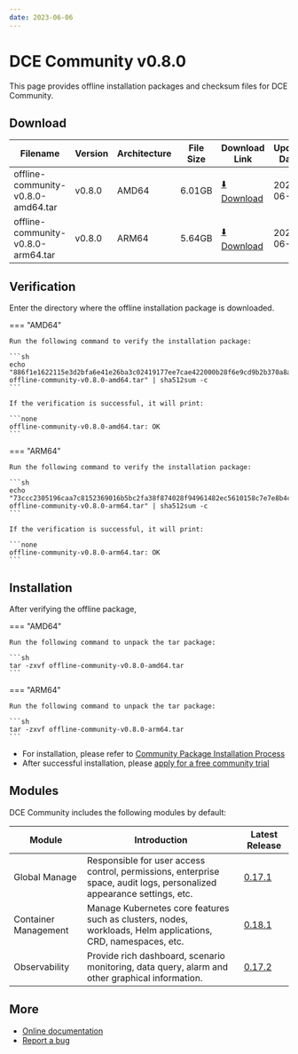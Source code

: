 ```yaml
---
date: 2023-06-06
---
```


# DCE Community v0.8.0

This page provides offline installation packages and checksum files for DCE Community.

## Download

| Filename                               | Version | Architecture | File Size | Download Link                                                                               | Update Date |
| --------------------------------------- | ------- | ------------ | --------- | ------------------------------------------------------------------------------------------- | ----------- |
| offline-community-v0.8.0-amd64.tar      | v0.8.0  | AMD64        | 6.01GB    | [:arrow_down: Download](https://qiniu-download-public.daocloud.io/DaoCloud_Enterprise/dce5/offline-community-v0.8.0-amd64.tar) | 2023-06-06 |
| offline-community-v0.8.0-arm64.tar      | v0.8.0  | ARM64        | 5.64GB    | [:arrow_down: Download](https://qiniu-download-public.daocloud.io/DaoCloud_Enterprise/dce5/offline-community-v0.8.0-arm64.tar) | 2023-06-06 |

## Verification

Enter the directory where the offline installation package is downloaded.

=== "AMD64"

    Run the following command to verify the installation package:

    ```sh
    echo "886f1e1622115e3d2bfa6e41e26ba3c02419177ee7cae422000b28f6e9cd9b2b370a8a737be90328ee1b048c02811b4b31443638960b3cd24acf9ce0b9848320  offline-community-v0.8.0-amd64.tar" | sha512sum -c
    ```

    If the verification is successful, it will print:

    ```none
    offline-community-v0.8.0-amd64.tar: OK
    ```

=== "ARM64"

    Run the following command to verify the installation package:

    ```sh
    echo "73ccc2305196caa7c8152369016b5bc2fa38f874028f94961482ec5610158c7e7e8b4c3f7a335e473a28953e5ffeff27bb6ee7d132b3b1ae8e49ddd711993c21  offline-community-v0.8.0-arm64.tar" | sha512sum -c
    ```

    If the verification is successful, it will print:

    ```none
    offline-community-v0.8.0-arm64.tar: OK
    ```

## Installation

After verifying the offline package,

=== "AMD64"

    Run the following command to unpack the tar package:

    ```sh
    tar -zxvf offline-community-v0.8.0-amd64.tar
    ```

=== "ARM64"

    Run the following command to unpack the tar package:

    ```sh
    tar -zxvf offline-community-v0.8.0-arm64.tar
    ```

- For installation, please refer to [Community Package Installation Process](../../install/community/k8s/online.md#_2)
- After successful installation, please [apply for a free community trial](../../dce/license0.md)

## Modules

DCE Community includes the following modules by default:

| Module        | Introduction                                                                 | Latest Release                                              |
| ------------- | ---------------------------------------------------------------------------- | ------------------------------------------------------------ |
| Global Manage | Responsible for user access control, permissions, enterprise space, audit logs, personalized appearance settings, etc. | [0.17.1](../../ghippo/intro/release-notes.md#0171)         |
| Container Management | Manage Kubernetes core features such as clusters, nodes, workloads, Helm applications, CRD, namespaces, etc.        | [0.18.1](../../kpanda/intro/release-notes.md#0181)         |
| Observability | Provide rich dashboard, scenario monitoring, data query, alarm and other graphical information.                      | [0.17.2](../../insight/intro/releasenote.md#0172)          |

## More

- [Online documentation](../../dce/index.md)
- [Report a bug](https://github.com/DaoCloud/DaoCloud-docs/issues)

